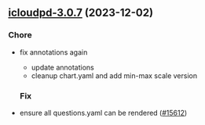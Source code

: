 

## [icloudpd-3.0.7](https://github.com/truecharts/charts/compare/icloudpd-3.0.6...icloudpd-3.0.7) (2023-12-02)

### Chore

- fix annotations again
  - update annotations
  - cleanup chart.yaml and add min-max scale version
  
  ### Fix

- ensure all questions.yaml can be rendered ([#15612](https://github.com/truecharts/charts/issues/15612))
  
  